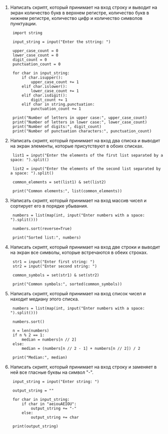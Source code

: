 1. Написать скрипт, который принимает на вход строку и выводит на
экран количество букв в верхнем регистре, количество букв в нижнем
регистре, количество цифр и количество символов пунктуации.

        import string

        input_string = input("Enter the sttring: ")

        upper_case_count = 0
        lower_case_count = 0
        digit_count = 0
        punctuation_count = 0

        for char in input_string:
            if char.isupper(): 
                upper_case_count += 1
            elif char.islower(): 
                lower_case_count += 1
            elif char.isdigit():
                digit_count += 1
            elif char in string.punctuation:
                punctuation_count += 1

        print("Number of letters in upper case:", upper_case_count)
        print("Number of letters in lower case:", lower_case_count)
        print("Number of digits:", digit_count)
        print("Number of punctuation characters:", punctuation_count)
2. Написать скрипт, который принимает на вход два списка и выводит на
экран элементы, которые присутствуют в обоих списках.

        list1 = input("Enter the elements of the first list separated by a space: ").split()

        list2 = input("Enter the elements of the second list separated by a space: ").split()

        common_elements = set(list1) & set(list2)

        print("Common elements:", list(common_elements))
3. Написать скрипт, который принимает на вход массив чисел и сортирует
его в порядке убывания.

        numbers = list(map(int, input("Enter numbers with a space: ").split()))

        numbers.sort(reverse=True)

        print("Sorted list:", numbers)
4. Написать скрипт, который принимает на вход две строки и выводит на
экран все символы, которые встречаются в обеих строках.

        str1 = input("Enter first string: ")
        str2 = input("Enter second string: ")

        common_symbols = set(str1) & set(str2)

        print("Common symbols:", sorted(common_symbols))
5. Написать скрипт, который принимает на вход список чисел и находит
медиану этого списка.

        numbers = list(map(int, input("Enter numbers with a space: ").split()))

        numbers.sort()

        n = len(numbers)
        if n % 2 == 1:
            median = numbers[n // 2]
        else:
            median = (numbers[n // 2 - 1] + numbers[n // 2]) / 2

        print("Median:", median)
6. Написать скрипт, который принимает на вход строку и заменяет в ней
все гласные буквы на символ "-".

        input_string = input("Enter string: ")

        output_string = ""

        for char in input_string:
            if char in "aeiouAEIOU": 
                output_string += "-" 
            else:
                output_string += char

        print(output_string)